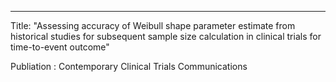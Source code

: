 ---
Title: "Assessing accuracy of Weibull shape parameter estimate from historical studies for subsequent sample size calculation in clinical trials for time-to-event outcome"

Publiation : Contemporary Clinical Trials Communications 
<!---
permalink: /publication/2009-10-01-paper-title-number-10
-->


